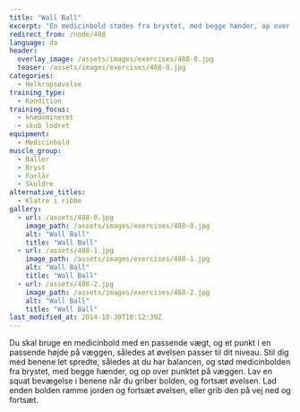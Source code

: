 ```yaml
---
title: "Wall Ball"
excerpt: "En medicinbold stødes fra brystet, med begge hænder, op over et punkt på væggen."
redirect_from: /node/488
language: da
header:
  overlay_image: /assets/images/exercises/488-0.jpg
  teaser: /assets/images/exercises/488-0.jpg
categories:
  - Helkropsøvelse
training_type: 
  - Kondition
training_focus: 
  - knædomineret
  - skub lodret
equipment:
  - Medicinbold
muscle_group:
  - Baller
  - Bryst
  - Forlår
  - Skuldre
alternative_titles:
  - Klatre i ribbe
gallery:
  - url: /assets/488-0.jpg
    image_path: /assets/images/exercises/488-0.jpg
    alt: "Wall Ball"
    title: "Wall Ball"
  - url: /assets/488-1.jpg
    image_path: /assets/images/exercises/488-1.jpg
    alt: "Wall Ball"
    title: "Wall Ball"
  - url: /assets/488-2.jpg
    image_path: /assets/images/exercises/488-2.jpg
    alt: "Wall Ball"
    title: "Wall Ball"
last_modified_at: 2014-10-30T10:12:39Z
---
```


Du skal bruge en medicinbold med en passende vægt, og et punkt i en passende højde på væggen, således at øvelsen passer til dit niveau. Stil dig med benene let spredte, således at du har balancen, og stød medicinbolden fra brystet, med begge hænder, og op over punktet på væggen. Lav en squat bevægelse i benene når du griber bolden, og fortsæt øvelsen. Lad enden bolden ramme jorden og fortsæt øvelsen, eller grib den på vej ned og fortsæt.
